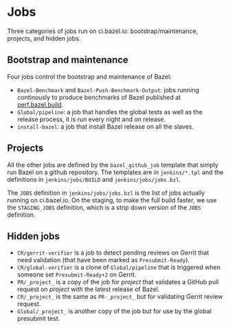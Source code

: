 # Jobs

Three categories of jobs run on ci.bazel.io: bootstrap/maintenance,
projects, and hidden jobs.

## Bootstrap and maintenance

Four jobs control the bootstrap and maintenance of Bazel:

* `Bazel-Benchmark` and `Bazel-Push-Benchmark-Output`: jobs running
  continously to produce benchmarks of Bazel published at [perf.bazel.build](https://perf.bazel.build).
* `Global/pipeline`: a job that handles the global tests as well as the release process, it is run
   every night and on release.
* `install-bazel`: a job that install Bazel release on all the slaves.

## Projects

All the other jobs are defined by the `bazel_github_job` template that simply run
Bazel on a github repository. The templates are in `jenkins/*.tpl` and the
definitions in `jenkins/jobs/BUILD` and `jenkins/jobs/jobs.bzl`.

The `JOBS` definition in `jenkins/jobs/jobs.bzl` is the list of jobs actually running on
ci.bazel.io. On the staging, to make the full build faster, we use the `STAGING_JOBS` definition,
which is a strip down version of the `JOBS` definition.

## Hidden jobs

* `CR/gerrit-verifier` is a job to detect pending reviews on Gerrit that
  need validation (that have been marked as `Presubmit-Ready`).
* `CR/global-verifier` is a clone of `Global/pipeline` that is triggered
  when someone set `Presubmit-Ready+2` on Gerrit.
* `PR/_project_` is a copy of the job for _project_ that validates a GitHub pull
  request on _project_ with the latest release of Bazel.
* `CR/_project_` is the same as `PR-_project_` but for validating Gerrit
  review request.
* `Global/_project_` is another copy of the job but for use by the
  global presubmit test.
